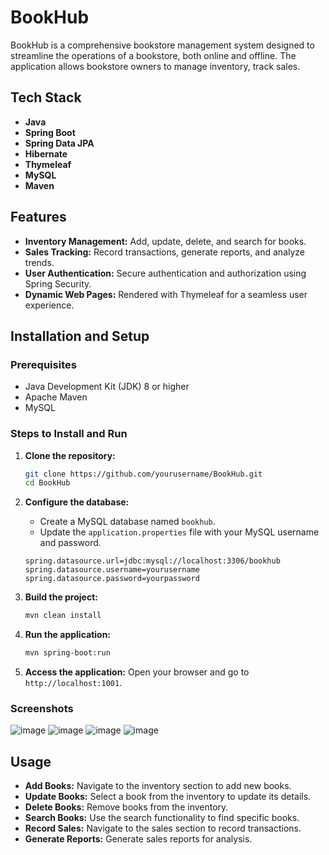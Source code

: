 # BookHub

BookHub is a comprehensive bookstore management system designed to streamline the operations of a bookstore, both online and offline. The application allows bookstore owners to manage inventory, track sales.

## Tech Stack

- **Java**
- **Spring Boot**
- **Spring Data JPA**
- **Hibernate**
- **Thymeleaf**
- **MySQL**
- **Maven**

## Features

- **Inventory Management:** Add, update, delete, and search for books.
- **Sales Tracking:** Record transactions, generate reports, and analyze trends.
- **User Authentication:** Secure authentication and authorization using Spring Security.
- **Dynamic Web Pages:** Rendered with Thymeleaf for a seamless user experience.

## Installation and Setup

### Prerequisites

- Java Development Kit (JDK) 8 or higher
- Apache Maven
- MySQL

### Steps to Install and Run

1. **Clone the repository:**
    ```bash
    git clone https://github.com/yourusername/BookHub.git
    cd BookHub
    ```

2. **Configure the database:**
   - Create a MySQL database named `bookhub`.
   - Update the `application.properties` file with your MySQL username and password.
    ```properties
    spring.datasource.url=jdbc:mysql://localhost:3306/bookhub
    spring.datasource.username=yourusername
    spring.datasource.password=yourpassword
    ```

3. **Build the project:**
    ```bash
    mvn clean install
    ```

4. **Run the application:**
    ```bash
    mvn spring-boot:run
    ```

5. **Access the application:**
    Open your browser and go to `http://localhost:1001`.
### Screenshots
![image](https://github.com/user-attachments/assets/430f568f-a0d8-48b9-926a-0e6166dff5ad)
![image](https://github.com/user-attachments/assets/bf58389d-3125-4330-b475-ebfb0148c399)
![image](https://github.com/user-attachments/assets/0023006c-08cb-4278-9a40-2f341e09c5a8)
![image](https://github.com/user-attachments/assets/d00df2e7-6fde-4748-a5e6-7870721a6267)

## Usage

- **Add Books:** Navigate to the inventory section to add new books.
- **Update Books:** Select a book from the inventory to update its details.
- **Delete Books:** Remove books from the inventory.
- **Search Books:** Use the search functionality to find specific books.
- **Record Sales:** Navigate to the sales section to record transactions.
- **Generate Reports:** Generate sales reports for analysis.
